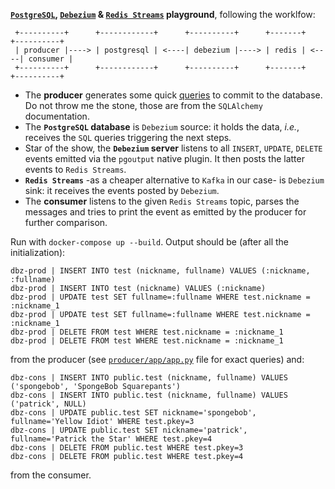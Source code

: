 **[`PostgreSQL`](https://www.postgresql.org/), [`Debezium`](https://debezium.io/) &
[`Redis Streams`](https://redis.io/topics/streams-intro) playground**, following the
worklfow:

```text
 +----------+      +------------+      +----------+      +-------+      +----------+
 | producer |----> | postgresql | <----| debezium |----> | redis | <----| consumer |
 +----------+      +------------+      +----------+      +-------+      +----------+
```

* The **producer** generates some quick [queries](producer/app/app.py) to commit to the
  database. Do not throw me the stone, those are from the `SQLAlchemy` documentation.
* The **`PostgreSQL` database** is `Debezium` source: it holds the data, _i.e._,
  receives the `SQL` queries triggering the next steps.
* Star of the show, the **`Debezium` server** listens to all `INSERT`, `UPDATE`,
  `DELETE` events emitted via the `pgoutput` native plugin. It then posts the latter
  events to `Redis Streams`.
* **`Redis Streams`** -as a cheaper alternative to `Kafka` in our case- is `Debezium`
  sink: it receives the events posted by `Debezium`.
* The **consumer** listens to the given `Redis Streams` topic, parses the messages and
  tries to print the event as emitted by the producer for further comparison.

Run with `docker-compose up --build`. Output should be (after all the initialization):

```text
dbz-prod | INSERT INTO test (nickname, fullname) VALUES (:nickname, :fullname)
dbz-prod | INSERT INTO test (nickname) VALUES (:nickname)
dbz-prod | UPDATE test SET fullname=:fullname WHERE test.nickname = :nickname_1
dbz-prod | UPDATE test SET fullname=:fullname WHERE test.nickname = :nickname_1
dbz-prod | DELETE FROM test WHERE test.nickname = :nickname_1
dbz-prod | DELETE FROM test WHERE test.nickname = :nickname_1
```

from the producer (see [`producer/app/app.py`](producer/app/app.py) file for exact
queries) and:

```text
dbz-cons | INSERT INTO public.test (nickname, fullname) VALUES ('spongebob', 'SpongeBob Squarepants')
dbz-cons | INSERT INTO public.test (nickname, fullname) VALUES ('patrick', NULL)
dbz-cons | UPDATE public.test SET nickname='spongebob', fullname='Yellow Idiot' WHERE test.pkey=3
dbz-cons | UPDATE public.test SET nickname='patrick', fullname='Patrick the Star' WHERE test.pkey=4
dbz-cons | DELETE FROM public.test WHERE test.pkey=3
dbz-cons | DELETE FROM public.test WHERE test.pkey=4
```

from the consumer.
